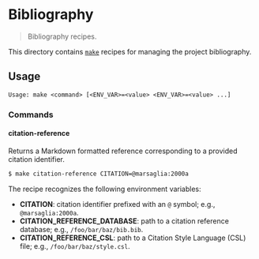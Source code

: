 # Bibliography

> Bibliography recipes.

<!-- Section to include introductory text. Make sure to keep an empty line after the intro `section` element and another before the `/section` close. -->

<section class="intro">

This directory contains [`make`][make] recipes for managing the project bibliography.

</section>

<!-- /.intro -->

<!-- Usage documentation. -->

<section class="usage">

## Usage

```text
Usage: make <command> [<ENV_VAR>=<value> <ENV_VAR>=<value> ...]
```

### Commands

#### citation-reference

Returns a Markdown formatted reference corresponding to a provided citation identifier.

```bash
$ make citation-reference CITATION=@marsaglia:2000a
```

The recipe recognizes the following environment variables:

-   **CITATION**: citation identifier prefixed with an `@` symbol; e.g., `@marsaglia:2000a`.
-   **CITATION_REFERENCE_DATABASE**: path to a citation reference database; e.g., `/foo/bar/baz/bib.bib`.
-   **CITATION_REFERENCE_CSL**: path to a Citation Style Language (CSL) file; e.g., `/foo/bar/baz/style.csl`.

</section>

<!-- /.usage -->

<!-- Section to include notes. Make sure to keep an empty line after the `section` element and another before the `/section` close. -->

<section class="notes">

</section>

<!-- /.notes -->

<!-- Section for all links. Make sure to keep an empty line after the `section` element and another before the `/section` close. -->

<section class="links">

[make]: https://www.gnu.org/software/make/

</section>

<!-- /.links -->
